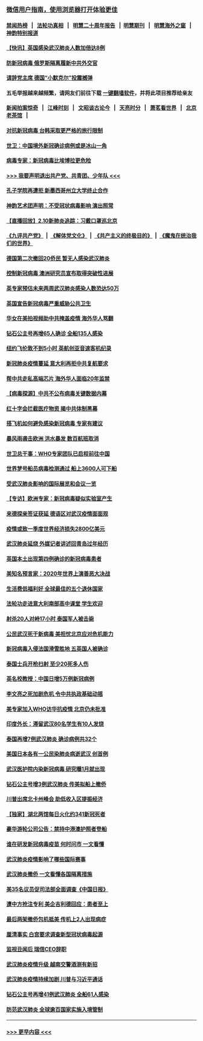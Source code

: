 ### [微信用户指南，使用浏览器打开体验更佳](https://github.com/gfw-breaker/banned-news1/blob/master/indexes/wechat-guide.md?t=0)
#### [禁闻热榜](热点新闻.md?t=0)  &nbsp;&nbsp;|&nbsp;&nbsp; [法轮功真相](https://github.com/gfw-breaker/truth/blob/master/README.md?t=0) &nbsp;&nbsp;|&nbsp;&nbsp; [明慧二十周年报告](https://github.com/gfw-breaker/mh-reports/blob/master/README.md?t=0) &nbsp;&nbsp;|&nbsp;&nbsp;[明慧期刊](https://github.com/gfw-breaker/mh-qikan) &nbsp;&nbsp;|&nbsp;&nbsp; [明慧海外之窗](https://github.com/gfw-breaker/mh-news/blob/master/README.md?t=0) &nbsp;&nbsp;|&nbsp;&nbsp; [神韵特别报道](https://github.com/gfw-breaker/mh-news/blob/master/shenyun.md?t=0)
#### [【快讯】英国感染武汉肺炎人数加倍达8例](../pages/nsc418/n11856625.md?t=02110255) 
#### [防新冠病毒 俄罗斯隔离履新中共外交官](../pages/nsc418/n11859079.md?t=02110255) 
#### [请辞党主席 德国“小默克尔”投震撼弹](../pages/nsc418/n11858583.md?t=02110255) 
#### 五毛举报越来越频繁，请网友们前往下载 [一键翻墙软件](https://github.com/gfw-breaker/ssr-accounts)，并将此项目推荐给亲友
#### [新闻拍案惊奇](https://github.com/gfw-breaker/banned-news1/blob/master/pages/link4.md) &nbsp;&nbsp;|&nbsp;&nbsp; [江峰时刻](https://github.com/gfw-breaker/banned-news1/blob/master/pages/link4.md) &nbsp;&nbsp;|&nbsp;&nbsp; [文昭谈古论今](https://github.com/gfw-breaker/banned-news1/blob/master/pages/link4.md) &nbsp;&nbsp;|&nbsp;&nbsp; [天亮时分](https://github.com/gfw-breaker/banned-news1/blob/master/pages/link4.md) &nbsp;&nbsp;|&nbsp;&nbsp; [萧茗看世界](https://github.com/gfw-breaker/banned-news1/blob/master/pages/link4.md) &nbsp;&nbsp;|&nbsp;&nbsp; [北京老茶馆](https://github.com/gfw-breaker/banned-news1/blob/master/pages/link4.md) &nbsp;&nbsp;|&nbsp;&nbsp; 
#### [对抗新冠病毒 台韩采取更严格的旅行限制](../pages/nsc418/n11858936.md?t=02110255) 
#### [世卫：中国境外新冠确诊病例或是冰山一角](../pages/nsc418/n11858781.md?t=02110255) 
#### [病毒专家：新冠病毒比埃博拉更危险](../pages/nsc418/n11858572.md?t=02110255) 
#### [>>> 我要声明退出共产党、共青团、少年队 <<<](https://github.com/begood0513/goodnews/blob/master/quit/letter.md) 
#### [孔子学院再遭拒 新墨西哥州立大学终止合作](../pages/nsc418/n11858661.md?t=02110255) 
#### [神韵艺术团声明：不受冠状病毒影响 演出照常](../pages/nsc418/n11858801.md?t=02110255) 
#### [【直播回放】2.10新肺炎追踪：习戴口罩巡北京](../pages/nsc418/n11858548.md?t=02110255) 
#### [《九评共产党》](https://github.com/begood0513/9ping.md/blob/master/README.md) &nbsp;|&nbsp; [《解体党文化》](../../../../jtdwh.md/blob/master/README.md)  &nbsp;|&nbsp; [《共产主义的终极目的》](../../../../gczydzjmd.md/blob/master/README.md) &nbsp;|&nbsp; [《魔鬼在统治我们的世界》](../../../../mgztzwmdsj.md/blob/master/README.md) 
#### [德国第二次撤回20侨民 暂无人感染武汉肺炎](../pages/nsc418/n11858633.md?t=02110255) 
#### [控制新冠病毒 澳洲研究员宣布取得突破性进展](../pages/nsc418/n11858505.md?t=02110255) 
#### [英专家预估未来两周武汉肺炎感染人数恐达50万](../pages/nsc418/n11857886.md?t=02110255) 
#### [英国宣告新冠病毒严重威胁公共卫生](../pages/nsc418/n11858285.md?t=02110255) 
#### [华女在美拍视频助中共掩盖疫情 海外华人骂翻](../pages/nsc418/n11857407.md?t=02110255) 
#### [钻石公主号再增65人确诊 全船135人感染](../pages/nsc418/n11857366.md?t=02110255) 
#### [纽约飞伦敦不到5小时 英航创亚音速客机纪录](../pages/nsc418/n11857405.md?t=02110255) 
#### [新冠肺炎疫情蔓延 意大利再拒中共复航要求](../pages/nsc418/n11857200.md?t=02110255) 
#### [帮中共走私高端芯片 海外华人面临20年监禁](../pages/nsc418/n11855016.md?t=02110255) 
#### [【病毒探源】中共不公布病毒关键数据内幕](../pages/nsc418/n11856584.md?t=02110255) 
#### [红十字会拦截医疗物资 揭中共体制黑幕](../pages/nsc418/n11856750.md?t=02110255) 
#### [搭飞机如何避免感染新冠病毒 专家有建议](../pages/nsc418/n11853427.md?t=02110255) 
#### [暴风雨袭击欧洲 洪水暴发 数百航班取消](../pages/nsc418/n11856453.md?t=02110255) 
#### [世卫总干事：WHO专家团队已启程前往中国](../pages/nsc418/n11856612.md?t=02110255) 
#### [世界梦号船员病毒检测通过 船上3600人可下船](../pages/nsc418/n11856520.md?t=02110255) 
#### [受武汉肺炎影响的国际展览和会议一览](../pages/nsc418/n11856420.md?t=02110255) 
#### [【专访】欧洲专家：新冠病毒疑似实验室产生](../pages/nsc418/n11856378.md?t=02110255) 
#### [来德探亲签证获延 德语区对武汉疫情面面观](../pages/nsc418/n11856283.md?t=02110255) 
#### [疫情或致一季度世界经济损失2800亿美元](../pages/nsc418/n11855639.md?t=02110255) 
#### [武汉肺炎延烧 外媒记者讲述回青岛过年经历](../pages/nsc418/n11856159.md?t=02110255) 
#### [英国本土出现第四例确诊的新冠病毒患者](../pages/nsc418/n11855930.md?t=02110255) 
#### [美知名预言家：2020年世界上演善恶大决战](../pages/nsc418/n11855418.md?t=02110255) 
#### [生活费低福利好 全球最佳的五个退休国家](../pages/nsc418/n11848347.md?t=02110255) 
#### [法轮功走进意大利南部高中课堂 学生欢迎](../pages/nsc418/n11853859.md?t=02110255) 
#### [射杀20人对峙17小时 泰国军人被击毙](../pages/nsc418/n11854869.md?t=02110255) 
#### [公民武汉死于新病毒 美担忧北京应对危机能力](../pages/nsc418/n11854331.md?t=02110255) 
#### [新冠病毒入侵法国滑雪胜地 五英国人被确诊](../pages/nsc418/n11854307.md?t=02110255) 
#### [泰国士兵开枪扫射 至少20死多人伤](../pages/nsc418/n11854276.md?t=02110255) 
#### [英名校教授：中国日增5万例新冠病例](../pages/nsc418/n11854174.md?t=02110255) 
#### [李文亮之死加剧危机 令中共执政基础动摇](../pages/nsc418/n11854003.md?t=02110255) 
#### [美专家加入WHO访华抗疫情 北京仍未批准](../pages/nsc418/n11854043.md?t=02110255) 
#### [印度外长：滞留武汉80名学生有10人发烧](../pages/nsc418/n11853821.md?t=02110255) 
#### [泰国再增7例武汉肺炎 确诊病例共32个](../pages/nsc418/n11853808.md?t=02110255) 
#### [美国日本各有一公民染肺炎病逝武汉 创首例](../pages/nsc418/n11853509.md?t=02110255) 
#### [武汉医护院内染新冠病毒 研究曝1月就出现](../pages/nsc418/n11852928.md?t=02110255) 
#### [钻石公主号增3例武汉肺炎 传美拟船上撤侨](../pages/nsc418/n11853240.md?t=02110255) 
#### [川普出席北卡州峰会 助低收入区提振经济](../pages/nsc418/n11853232.md?t=02110255) 
#### [【独家】湖北两馆每日火化约341新冠死者](../pages/nsc418/n11845444.md?t=02110255) 
#### [豪华游轮公司公告：禁持中港澳护照者登船](../pages/nsc418/n11852761.md?t=02110255) 
#### [谁在研发新冠病毒疫苗 何时问市 一文看懂](../pages/nsc418/n11852840.md?t=02110255) 
#### [武汉肺炎疫情影响了哪些国际赛事](../pages/nsc418/n11852441.md?t=02110255) 
#### [武汉肺炎撤侨 一文看懂各国隔离措施](../pages/nsc418/n11844216.md?t=02110255) 
#### [美35名议员促司法部全面调查《中国日报》](../pages/nsc418/n11852435.md?t=02110255) 
#### [遭中方抢注专利 美企吉利德回应：患者至上](../pages/nsc418/n11852037.md?t=02110255) 
#### [最后两架撤侨包机抵美 传机上2人出现病症](../pages/nsc418/n11852173.md?t=02110255) 
#### [厘清事实 白宫要求调查新型冠状病毒起源](../pages/nsc418/n11852106.md?t=02110255) 
#### [监视丑闻后 瑞信CEO辞职](../pages/nsc418/n11852127.md?t=02110255) 
#### [武汉肺炎疫情升级 越南交警酒测有新招](../pages/nsc418/n11851632.md?t=02110255) 
#### [武汉肺炎疫情持续加剧 川普与习近平通话](../pages/nsc418/n11851613.md?t=02110255) 
#### [钻石公主号再增41例武汉肺炎 全船61人感染](../pages/nsc418/n11850401.md?t=02110255) 
#### [防范武汉肺炎 全球逾百国家实施入境管制](../pages/nsc418/n11850557.md?t=02110255) 

----
#### [ >>> 更早内容 <<< ](../indexes/nsc418-earlier.md)
